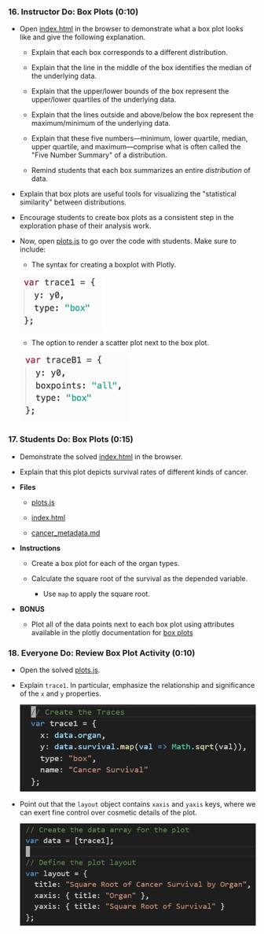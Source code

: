 ### 16. Instructor Do: Box Plots (0:10)

* Open [index.html](Activities/09-Ins_BoxPlot/Solved/index.html) in the browser to demonstrate what a box plot looks like and give the following explanation.

  * Explain that each box corresponds to a different distribution.

  * Explain that the line in the middle of the box identifies the median of the underlying data.

  * Explain that the upper/lower bounds of the box represent the upper/lower quartiles of the underlying data.

  * Explain that the lines outside and above/below the box represent the maximum/minimum of the underlying data.

  * Explain that these five numbers&mdash;minimum, lower quartile, median, upper quartile, and maximum&mdash;comprise what is often called the "Five Number Summary" of a distribution.

  * Remind students that each box summarizes an entire _distribution_ of data.

* Explain that box plots are useful tools for visualizing the "statistical similarity" between distributions.

* Encourage students to create box plots as a consistent step in the exploration phase of their analysis work.

* Now, open [plots.js](Activities/09-Ins_BoxPlot/Solved/plots.js) to go over the code with students.  Make sure to include:

  * The syntax for creating a boxplot with Plotly.

  ![boxplot1.png](../Images/boxplot1.png)

  * The option to render a scatter plot next to the box plot.

  ![boxplot2.png](../Images/boxplot2.png)

### 17. Students Do: Box Plots (0:15)

* Demonstrate the solved [index.html](Activities/10-Stu_BoxPlot/Solved/index.html) in the browser.

* Explain that this plot depicts survival rates of different kinds of cancer.

* **Files**

  * [plots.js](Activities/10-Stu_BoxPlot/Unsolved/plots.js)

  * [index.html](Activities/10-Stu_BoxPlot/Unsolved/index.html)

  * [cancer_metadata.md](Activities/10-Stu_BoxPlot/Unsolved/cancer_metadata.md)

* **Instructions**

  * Create a box plot for each of the organ types.

  * Calculate the square root of the survival as the depended variable.

    * Use `map` to apply the square root.

* **BONUS**

  * Plot all of the data points next to each box plot using attributes available in the plotly documentation for [box plots](https://plot.ly/javascript/reference/#box-boxpoints)

### 18. Everyone Do: Review Box Plot Activity (0:10)

* Open the solved [plots.js](Activities/10-Stu_BoxPlot/Solved/plots.js).

* Explain `trace1`. In particular, emphasize the relationship and significance of the `x` and `y` properties.

  ![Creating a trace using organ data.](../Images/box1.png)

* Point out that the `layout` object contains `xaxis` and `yaxis` keys, where we can exert fine control over cosmetic details of the plot.

  ![Creating a data and layout object for the cancer survival plot.](../Images/box2.png)
